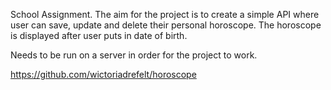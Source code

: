 
School Assignment.
The aim for the project is to create a simple API where user can save, update and delete their personal horoscope.
The horoscope is displayed after user puts in date of birth. 

Needs to be run on a server in order for the project to work. 




https://github.com/wictoriadrefelt/horoscope



